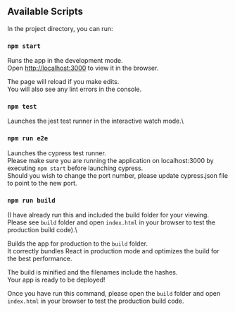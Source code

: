 ## Available Scripts

In the project directory, you can run:

### `npm start`

Runs the app in the development mode.\
Open [http://localhost:3000](http://localhost:3000) to view it in the browser.

The page will reload if you make edits.\
You will also see any lint errors in the console.

### `npm test`

Launches the jest test runner in the interactive watch mode.\

### `npm run e2e`

Launches the cypress test runner.\
Please make sure you are running the application on localhost:3000 by executing `npm start` before launching cypress. \
Should you wish to change the port number, please update cypress.json file to point to the new port.

### `npm run build`

(I have already run this and included the build folder for your viewing. Please see `build` folder and open `index.html` in your browser to test the production build code).\

Builds the app for production to the `build` folder.\
It correctly bundles React in production mode and optimizes the build for the best performance.

The build is minified and the filenames include the hashes.\
Your app is ready to be deployed!

Once you have run this command, please open the `build` folder and open `index.html` in your browser to test the production build code.
